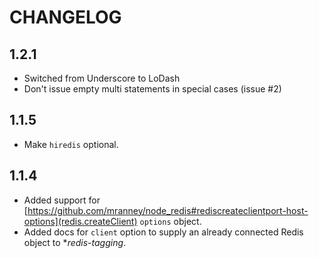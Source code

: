 # CHANGELOG

## 1.2.1

* Switched from Underscore to LoDash
* Don't issue empty multi statements in special cases (issue #2)

## 1.1.5

* Make `hiredis` optional.

## 1.1.4

* Added support for [https://github.com/mranney/node_redis#rediscreateclientport-host-options](redis.createClient) `options` object.
* Added docs for `client` option to supply an already connected Redis object to **redis-tagging*.